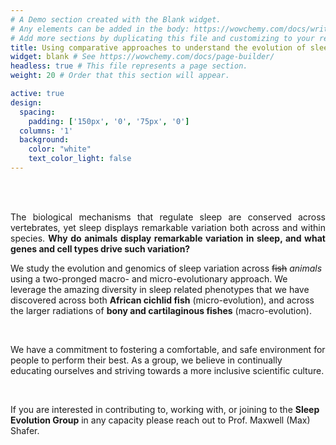 ```yaml
---
# A Demo section created with the Blank widget.
# Any elements can be added in the body: https://wowchemy.com/docs/writing-markdown-latex/
# Add more sections by duplicating this file and customizing to your requirements.
title: Using comparative approaches to understand the evolution of sleep
widget: blank # See https://wowchemy.com/docs/page-builder/
headless: true # This file represents a page section.
weight: 20 # Order that this section will appear.

active: true
design:
  spacing:
    padding: ['150px', '0', '75px', '0']
  columns: '1'
  background:
    color: "white"
    text_color_light: false
---
```

<br> 
<br>

<p align="justify">The biological mechanisms that regulate sleep are conserved across vertebrates, yet sleep displays remarkable variation both across and within species. <b>Why do animals display remarkable variation in sleep, and what genes and cell types drive such variation?</b>

<br>

We study the evolution and genomics of sleep variation across ~~fish~~ *_animals_* using a two-pronged macro- and micro-evolutionary approach. We leverage the amazing diversity in sleep related phenotypes that we have discovered across both <b>African cichlid fish</b> (micro-evolution), and across the larger radiations of <b>bony and cartilaginous fishes</b> (macro-evolution).

<br>

We have a commitment to fostering a comfortable, and safe environment for people to perform their best. As a group, we believe in continually educating ourselves and striving towards a more inclusive scientific culture.

<br>

If you are interested in contributing to, working with, or joining to the <b>Sleep Evolution Group</b> in any capacity please reach out to Prof. Maxwell (Max) Shafer.
</p>
